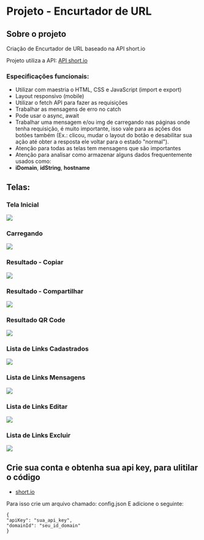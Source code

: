# Projeto - Encurtador de URL
## Sobre o projeto

Criação de Encurtador de URL baseado na API short.io

Projeto utiliza a API: [API short.io](https://app.short.io/settings/integrations/api-key)
### Especificações funcionais:
* Utilizar com maestria o HTML, CSS e JavaScript (import e export)
* Layout responsivo (mobile)
* Utilizar o fetch API para fazer as requisições
* Trabalhar as mensagens de erro no catch
* Pode usar o async, await
* Trabalhar uma mensagem e/ou img de carregando nas páginas onde tenha requisição, é muito importante, isso vale para as ações dos botões também (Ex.: clicou, mudar o layout do botão e desabilitar sua ação até obter a resposta ele voltar para o estado "normal").
* Atenção para todas as telas tem mensagens que são importantes
* Atenção para analisar como armazenar alguns dados frequentemente usados como:
* **iDomain**, **idString**, **hostname**

## Telas:

### Tela Inicial

<img src="assets/requisitos/Tela-Inicial.png">

### Carregando

<img src="assets/requisitos/Carregando.png">

### Resultado - Copiar

<img src="assets/requisitos/Resultado-Copiar.png">

### Resultado - Compartilhar

<img src="assets/requisitos/Resultado-Compartilhar.png">

### Resultado QR Code

<img src="assets/requisitos/Resultado-QR-Code.png">

### Lista de Links Cadastrados

<img src="assets/requisitos/Lista-de-Links-Cadastrados.png">

### Lista de Links Mensagens

<img src="assets/requisitos/Lista-de-Links-Mensagens.png">

### Lista de Links Editar

<img src="assets/requisitos/Lista-de-Links-Editar.png">

### Lista de Links Excluir

<img src="assets/requisitos/Lista-de-Links-Excluir.png">


## Crie sua conta e obtenha sua api key, para ulitilar o código

* [short.io](https://short.io/pt)

Para isso crie um arquivo chamado: config.json
E adicione o seguinte:

    {
	"apiKey": "sua_api_key",
	"domainId": "seu_id_domain"
    }
